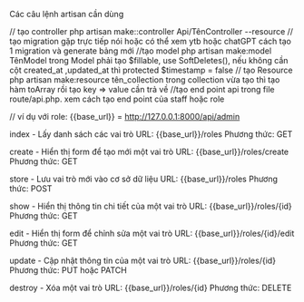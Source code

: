 Các câu lệnh artisan cần dùng

// tạo controller php artisan make::controller Api/TênController --resource
// tạo migration gặp trực tiếp nói hoặc có thể xem ytb hoặc chatGPT cách tạo 1 migration và generate bảng mới //tạo model php artisan make:model TênModel trong Model phải tạo $fillable, use SoftDeletes(), nếu không cần cột created_at ,updated_at thì protected $timestamp = false // tạo Resource php artisan make:resource tên_collection trong collection vừa tạo thì tạo hàm toArray rồi tạo key => value cần trả về //tạo end point api trong file route/api.php. xem cách tạo end point của staff hoặc role

// ví dụ với role: {{base_url}} = http://127.0.0.1:8000/api/admin

index - Lấy danh sách các vai trò URL: {{base_url}}/roles Phương thức: GET

create - Hiển thị form để tạo mới một vai trò URL: {{base_url}}/roles/create Phương thức: GET

store - Lưu vai trò mới vào cơ sở dữ liệu URL: {{base_url}}/roles Phương thức: POST

show - Hiển thị thông tin chi tiết của một vai trò URL: {{base_url}}/roles/{id} Phương thức: GET

edit - Hiển thị form để chỉnh sửa một vai trò URL: {{base_url}}/roles/{id}/edit Phương thức: GET

update - Cập nhật thông tin của một vai trò URL: {{base_url}}/roles/{id} Phương thức: PUT hoặc PATCH

destroy - Xóa một vai trò URL: {{base_url}}/roles/{id} Phương thức: DELETE